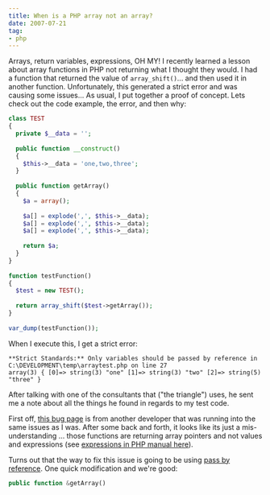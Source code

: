 ```yaml
---
title: When is a PHP array not an array?
date: 2007-07-21
tag:
- php
---
```

Arrays, return variables, expressions, OH MY!  I recently learned a lesson about array functions in PHP not returning what I thought they would.  I had a function that returned the value of `array_shift()`... and then used it in another function.  Unfortunately, this generated a strict error and was causing some issues... As usual, I put together a proof of concept.  Lets check out the code example, the error, and then why:

<!--more-->

```php
class TEST
{
  private $__data = '';
 
  public function __construct()
  {
    $this->__data = 'one,two,three';
  }
 
  public function getArray()
  {
    $a = array();
 
    $a[] = explode(',', $this->__data);
    $a[] = explode(',', $this->__data);
    $a[] = explode(',', $this->__data);
 
    return $a;
  }
}
 
function testFunction()
{
  $test = new TEST();
 
  return array_shift($test->getArray());
}
 
var_dump(testFunction());
```

When I execute this, I get a strict error:

    **Strict Standards:** Only variables should be passed by reference in C:\DEVELOPMENT\temp\arraytest.php on line 27
    array(3) { [0]=> string(3) "one" [1]=> string(3) "two" [2]=> string(5) "three" }

After talking with one of the consultants that ("the triangle") uses, he sent me a note about all the things he found in regards to my test code.

First off, [this bug page](http://bugs.php.net/bug.php?id=33466) is from another developer that was running into the same issues as I was.  After some back and forth, it looks like its just a mis-understanding ... those functions are returning array pointers and not values and expressions (see [expressions in PHP manual here](http://us.php.net/language.expressions)).

Turns out that the way to fix this issue is going to be using [pass by reference](http://us.php.net/language.references.pass).  One quick modification and we're good:

```php
public function &getArray()
```
